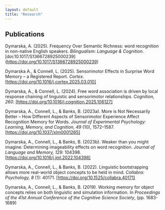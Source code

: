 ```yaml
---
layout: default
title: "Research"
---
```

## Publications

Dymarska, A. (2025). Frequency Over Semantic Richness: word recognition in non-native English speakers. *Bilingualism: Language & Cognition*. [doi:10.1017/S1366728925000239] (https://doi.org/10.1017/S1366728925000239)

Dymarska A., & Connell, L. (2025). Sensorimotor Effects in Surprise Word Memory – a Registered Report. *Cortex*. [https://doi.org/10.1016/j.cortex.2025.03.010]

Dymarska, A., & Connell, L. (2024). Free word association is driven by local response chaining of linguistic and sensorimotor relationships. *Cognition, 260*. [https://doi.org/10.1016/j.cognition.2025.106127]

Dymarska, A., Connell, L., & Banks, B. (2023a). More is Not Necessarily Better – How Different Aspects of Sensorimotor Experience Affect Recognition Memory for Words. *Journal of Experimental Psychology: Learning, Memory, and Cognition, 49* (10), 1572–1587. [https://doi.org/10.1037/xlm0001265]

Dymarska, A., Connell, L., & Banks, B. (2023b). Weaker than you might imagine: Determining imageability effects on word recognition. *Journal of Language and Memory, 129*: 104398. [https://doi.org/10.1016/j.jml.2022.104398]

Dymarska, A., Connell, L., & Banks, B. (2022). Linguistic bootstrapping allows more real-world object concepts to be held in mind. *Collabra: Psychology, 8* (1): 40171. [https://doi.org/10.1525/collabra.40171]

Dymarska, A., Connell, L., & Banks, B. (2019). Working memory for object concepts relies on both linguistic and simulation information. In *Proceedings of the 41st Annual Conference of the Cognitive Science Society*, (pp. 1683-1689)


